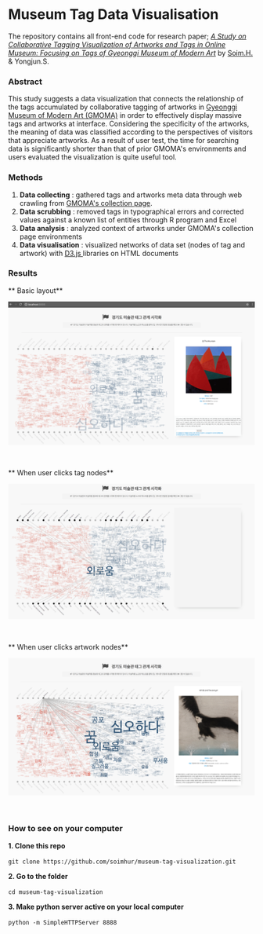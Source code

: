 # Museum Tag Data Visualisation

The repository contains all front-end code for research paper; 
[*A  Study  on  Collaborative  Tagging  Visualization  of  Artworks  and  Tags  in  Online  Museum: Focusing on Tags of Gyeonggi  Museum  of  Modern  Art*](www.google.com) by [Soim.H.](https://www.linkedin.com/in/soim-hur-137b3283/) & Yongjun.S.


### Abstract
This study suggests a data visualization that connects the relationship of the tags accumulated by collaborative tagging of artworks in [Gyeonggi Museum of Modern Art (GMOMA)](https://gmoma.ggcf.kr) in order to effectively display massive tags and artworks at interface. Considering the specificity of the artworks, the meaning of data was classified according to the perspectives of visitors that appreciate artworks. As a result of user test, the time for searching data is significantly shorter than that of prior GMOMA's environments and users evaluated the visualization is quite useful tool.



### Methods
1. **Data collecting** : gathered tags and artworks meta data through web crawling from [GMOMA's collection page](https://gmoma.ggcf.kr/archives/artworks/collection).
2. **Data scrubbing** : removed tags in typographical errors and corrected values against a known list of entities through R program and Excel
3. **Data analysis** : analyzed context of artworks under GMOMA's collection page environments
4. **Data visualisation** : visualized networks of data set (nodes of tag and artwork) with [D3.js ](https://d3js.org/) libraries on HTML documents

### Results
** Basic layout**

![](dist/figure/basic.png)

<br />

** When user clicks tag nodes**

![](dist/figure/tags.png)

<br />

** When user clicks artwork nodes**

![](dist/figure/artworks.png)


<br />

### How to see on your computer

**1. Clone this repo**

```git clone https://github.com/soimhur/museum-tag-visualization.git```

**2. Go to the folder**

```cd museum-tag-visualization```

**3. Make python server active on your local computer**

```python -m SimpleHTTPServer 8888```

